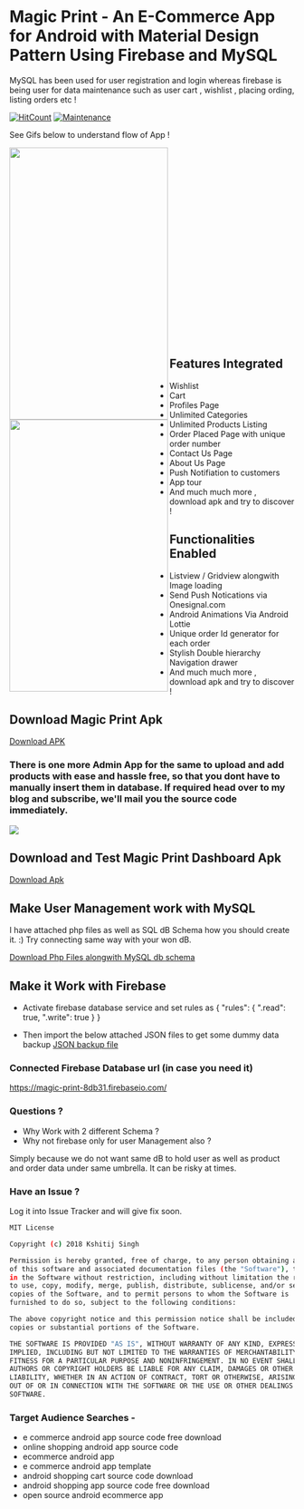 # Magic Print - An E-Commerce App for Android with Material Design Pattern Using Firebase and MySQL

MySQL has been used for user registration and login whereas firebase is being user for data maintenance such as user cart , wishlist , placing ording, listing orders etc !

[![HitCount](http://hits.dwyl.io/singhkshitij/singhkshitij/Chootu-Frontend.svg)](http://hits.dwyl.io/singhkshitij/singhkshitij/Chootu-Frontend)
[![Maintenance](https://img.shields.io/badge/Maintained%3F-no-red.svg)](https://bitbucket.org/lbesson/ansi-colors)

See Gifs below to understand flow of App !

<img align="left" src="https://github.com/singhkshitij/magicprint/blob/master/video2gif_20180205_170751.gif" width="280" height="480" />

<img align="left" src="https://github.com/singhkshitij/magicprint/blob/master/video2gif_20180205_170830.gif" width="280" height="480" />
<br/>
<br/>
<br/>
<br/>
<br/>
<br/>
<br/>
<br/>
<br/>
<br/>
<br/>
<br/>
<br/>
<br/>
<br/>
<br/>
<br/>
<br/>
<br/>
<br/>

## Features Integrated
- Wishlist
- Cart
- Profiles Page
- Unlimited Categories
- Unlimited Products Listing
- Order Placed Page with unique order number
- Contact Us Page
- About Us Page
- Push Notifiation to customers
- App tour 
- And much much more , download apk and try to discover !

## Functionalities Enabled

- Listview / Gridview alongwith Image loading
- Send Push Notications via Onesignal.com
- Android Animations Via Android Lottie
- Unique order Id generator for each order
- Stylish Double hierarchy Navigation drawer
- And much much more , download apk and try to discover !

## Download Magic Print Apk

<a href="https://drive.google.com/open?id=1xOUxLUPaPIjDlRJ__JNfHPhMbICeqZ_b">Download APK</a>

### There is one more Admin App for the same to upload and add products with ease and hassle free, so that you dont have to manually insert them in database. If required head over to my blog and subscribe, we'll mail you the source code immediately.

<a href="https://codescout.org/subscribe/"><img src="https://frplockbypass.info/wp-content/uploads/2018/04/Free-frp-bypass-apk-300x150.png"></a>

## Download and Test Magic Print Dashboard Apk

<a href="https://drive.google.com/open?id=1_TgDP39XfZ5M2a7MhGQlKM04F_cePL8e">Download Apk</a>

## Make User Management work with MySQL
I have attached php files as well as SQL dB Schema how you should create it. :) Try connecting same way with your won dB.

[Download Php Files alongwith MySQL db schema]

## Make it Work with Firebase

 - Activate firebase database service and set rules as 
{
  "rules": {
    ".read": true,
    ".write": true
  }
}

 - Then import the below attached JSON files to get some dummy data backup
[JSON backup file]

### Connected Firebase Database url (in case you need it)
https://magic-print-8db31.firebaseio.com/

### Questions ? 

- Why Work with 2 different Schema ?
- Why not firebase only for user Management also ?

Simply because we do not want same dB to hold user as well as product and order data under same umbrella. It can be risky at times.

### Have an Issue ?
Log it into Issue Tracker and will give fix soon.

[JSON backup file]: <https://github.com/singhkshitij/MagicPrint/blob/master/magic-print-8db31-export.json>
[beingdevofficial@gmail.com]: <mailto:beingdevofficial@gmail.com>
[Download Php Files alongwith MySQL db schema]: <https://github.com/singhkshitij/MagicPrint/blob/master/UseManagementDbDetails.zip>

```sh
MIT License

Copyright (c) 2018 Kshitij Singh

Permission is hereby granted, free of charge, to any person obtaining a copy
of this software and associated documentation files (the "Software"), to deal
in the Software without restriction, including without limitation the rights
to use, copy, modify, merge, publish, distribute, sublicense, and/or sell
copies of the Software, and to permit persons to whom the Software is
furnished to do so, subject to the following conditions:

The above copyright notice and this permission notice shall be included in all
copies or substantial portions of the Software.

THE SOFTWARE IS PROVIDED "AS IS", WITHOUT WARRANTY OF ANY KIND, EXPRESS OR
IMPLIED, INCLUDING BUT NOT LIMITED TO THE WARRANTIES OF MERCHANTABILITY,
FITNESS FOR A PARTICULAR PURPOSE AND NONINFRINGEMENT. IN NO EVENT SHALL THE
AUTHORS OR COPYRIGHT HOLDERS BE LIABLE FOR ANY CLAIM, DAMAGES OR OTHER
LIABILITY, WHETHER IN AN ACTION OF CONTRACT, TORT OR OTHERWISE, ARISING FROM,
OUT OF OR IN CONNECTION WITH THE SOFTWARE OR THE USE OR OTHER DEALINGS IN THE
SOFTWARE.
```
### Target Audience Searches - 
 - e commerce android app source code free download
 - online shopping android app source code
 - ecommerce android app
 - e commerce android app template
 - android shopping cart source code download	
 - android shopping app source code free download
 - open source android ecommerce app
